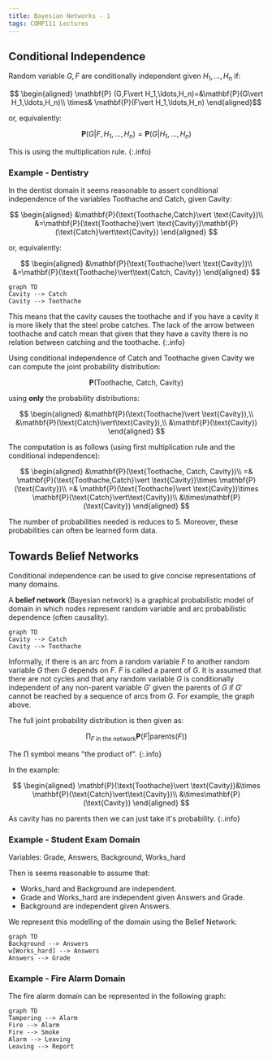```yaml
---
title: Bayesian Networks - 1
tags: COMP111 Lectures
---
```

## Conditional Independence
Random variable $G,F$ are conditionally independent given $H_1,\ldots,H_n$ if:

$$
\begin{aligned}
\mathbf{P} (G,F\vert H_1,\ldots,H_n)=&\mathbf{P}(G\vert H_1,\ldots,H_n)\\
\times& \mathbf{P}(F\vert H_1,\ldots,H_n)
\end{aligned}$$

or, equivalently:

$$\mathbf{P} (G\vert F, H_1,\ldots,H_n)=\mathbf{P}(G\vert H_1,\ldots,H_n)$$

This is using the multiplication rule.
{:.info}

### Example - Dentistry
In the dentist domain it seems reasonable to assert conditional independence of the variables $\text{Toothache}$ and $\text{Catch}$, given $\text{Cavity}$:

$$
\begin{aligned}
&\mathbf{P}(\text{Toothache,Catch}\vert \text{Cavity})\\
&=\mathbf{P}(\text{Toothache}\vert \text{Cavity})\mathbf{P}(\text{Catch}\vert\text{Cavity})
\end{aligned}
$$

or, equivalently:

$$
\begin{aligned}
&\mathbf{P}(\text{Toothache}\vert \text{Cavity})\\
&=\mathbf{P}(\text{Toothache}\vert\text{Catch, Cavity})
\end{aligned}
$$

```mermaid
graph TD
Cavity --> Catch
Cavity --> Toothache
```

This means that the cavity causes the toothache and if you have a cavity it is more likely that the steel probe catches. The lack of the arrow between toothache and catch mean that given that they have a cavity there is no relation between catching and the toothache.
{:.info}

Using conditional independence of $\text{Catch}$ and $\text{Toothache}$ given $\text{Cavity}$ we can compute the joint probability distribution:

$$\mathbf{P}(\text{Toothache, Catch, Cavity})$$

using **only** the probability distributions:

$$
\begin{aligned}
&\mathbf{P}(\text{Toothache}\vert \text{Cavity}),\\
&\mathbf{P}(\text{Catch}\vert\text{Cavity}),\\
&\mathbf{P}(\text{Cavity})
\end{aligned}
$$

The computation is as follows (using first multiplication rule and the conditional independence):


$$
\begin{aligned}
&\mathbf{P}(\text{Toothache, Catch, Cavity})\\
=& \mathbf{P}(\text{Toothache,Catch}\vert \text{Cavity})\times \mathbf{P}(\text{Cavity})\\
=& \mathbf{P}(\text{Toothache}\vert \text{Cavity})\times \mathbf{P}(\text{Catch}\vert\text{Cavity})\\
&\times\mathbf{P}(\text{Cavity})
\end{aligned}
$$

The number of probabilities needed is reduces to 5. Moreover, these probabilities can often be learned form data.

## Towards Belief Networks
Conditional independence can be used to give concise representations of many domains.

A **belief network** (Bayesian network) is a graphical probabilistic model of domain in which nodes represent random variable and arc probabilistic dependence (often causality).

```mermaid
graph TD
Cavity --> Catch
Cavity --> Toothache
```

Informally, if there is an arc from a random variable $F$ to another random variable $G$ then $G$ depends on $F$. $F$ is called a parent of $G$. It is assumed that there are not cycles and that any random variable $G$ is conditionally independent of any non-parent variable $G'$ given the parents of $G$ if $G'$ cannot be reached by a sequence of arcs from $G$. For example, the graph above.

The full joint probability distribution is then given as:

$$\prod_{F\text{ in the network}} \mathbf{P}(F\vert \text{parents}(F))$$

The $\prod$ symbol means "the product of".
{:.info}

In the example:

$$
\begin{aligned}
\mathbf{P}(\text{Toothache}\vert \text{Cavity})&\times \mathbf{P}(\text{Catch}\vert\text{Cavity})\\
&\times\mathbf{P}(\text{Cavity})
\end{aligned}
$$

As cavity has no parents then we can just take it's probability.
{:.info}

### Example - Student Exam Domain
Variables: $\text{Grade, Answers, Background, Works\_hard}$

Then is seems reasonable to assume that:

* $\text{Works\_hard}$ and $\text{Background}$ are independent.
* $\text{Grade}$ and $\text{Works\_hard}$ are independent given $\text{Answers}$ and $\text{Grade}$.
* $\text{Background}$ are independent given $\text{Answers}$.

We represent this modelling of the domain using the Belief Network:

```mermaid
graph TD
Background --> Answers
w[Works_hard] --> Answers
Answers --> Grade
```

### Example - Fire Alarm Domain
The fire alarm domain can be represented in the following graph:

```mermaid
graph TD
Tampering --> Alarm
Fire --> Alarm
Fire --> Smoke
Alarm --> Leaving
Leaving --> Report
```
